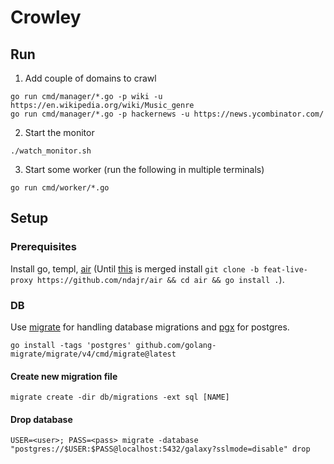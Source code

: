 # Crowley

## Run

1. Add couple of domains to crawl
```
go run cmd/manager/*.go -p wiki -u https://en.wikipedia.org/wiki/Music_genre
go run cmd/manager/*.go -p hackernews -u https://news.ycombinator.com/
```

2. Start the monitor
```
./watch_monitor.sh
```

3. Start some worker (run the following in multiple terminals)
```
go run cmd/worker/*.go
```

## Setup


### Prerequisites

Install go, templ, [air](https://github.com/cosmtrek/air?tab=readme-ov-file#installation) (Until [this](https://github.com/cosmtrek/air/pull/512) is merged install `git clone -b feat-live-proxy https://github.com/ndajr/air && cd air && go install .`).


### DB

Use [migrate](https://github.com/golang-migrate/migrate/tree/master/cmd/migrate) for handling database migrations 
and [pgx](https://github.com/jackc/pgx/tree/master) for postgres.

```
go install -tags 'postgres' github.com/golang-migrate/migrate/v4/cmd/migrate@latest
```

#### Create new migration file

```
migrate create -dir db/migrations -ext sql [NAME]
```

#### Drop database

```
USER=<user>; PASS=<pass> migrate -database "postgres://$USER:$PASS@localhost:5432/galaxy?sslmode=disable" drop
```

